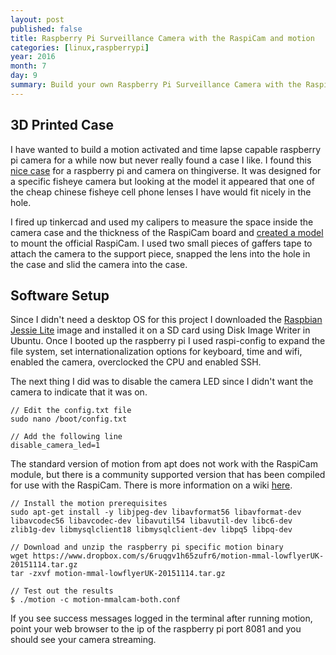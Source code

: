 ```yaml
---
layout: post
published: false
title: Raspberry Pi Surveillance Camera with the RaspiCam and motion
categories: [linux,raspberrypi]
year: 2016
month: 7
day: 9
summary: Build your own Raspberry Pi Surveillance Camera with the RaspiCam and motion
---
```


## 3D Printed Case

I have wanted to build a motion activated and time lapse capable raspberry pi camera for a while now but never really found a case I like. I found this [nice case](http://www.thingiverse.com/thing:1622184) for a raspberry pi and camera on thingiverse.  It was designed for a specific fisheye camera but looking at the model it appeared that one of the cheap chinese fisheye cell phone lenses I have would fit nicely in the hole.  

I fired up tinkercad and used my calipers to measure the space inside the camera case and the thickness of the RaspiCam board and [created a model](http://www.thingiverse.com/thing:1664023) to mount the official RaspiCam.  I used two small pieces of gaffers tape to attach the camera to the support piece, snapped the lens into the hole in the case and slid the camera into the case.


## Software Setup

Since I didn't need a desktop OS for this project I downloaded the [Raspbian Jessie Lite](https://www.raspberrypi.org/downloads/raspbian/) image and installed it on a SD card using Disk Image Writer in Ubuntu. Once I booted up the raspberry pi I used raspi-config to expand the file system, set internationalization options for keyboard, time and wifi, enabled the camera, overclocked the CPU and enabled SSH.

The next thing I did was to disable the camera LED since I didn't want the camera to indicate that it was on.

    // Edit the config.txt file
    sudo nano /boot/config.txt

    // Add the following line
    disable_camera_led=1

The standard version of motion from apt does not work with the RaspiCam module, but there is a community supported version that has been compiled for use with the RaspiCam.  There is more information on a wiki [here](http://wiki.raspberrytorte.com/index.php?title=Motion_MMAL).

    // Install the motion prerequisites
    sudo apt-get install -y libjpeg-dev libavformat56 libavformat-dev libavcodec56 libavcodec-dev libavutil54 libavutil-dev libc6-dev zlib1g-dev libmysqlclient18 libmysqlclient-dev libpq5 libpq-dev 
    
    // Download and unzip the raspberry pi specific motion binary
    wget https://www.dropbox.com/s/6ruqgv1h65zufr6/motion-mmal-lowflyerUK-20151114.tar.gz
    tar -zxvf motion-mmal-lowflyerUK-20151114.tar.gz

    // Test out the results
    $ ./motion -c motion-mmalcam-both.conf

If you see success messages logged in the terminal after running motion, point your web browser to the ip of the raspberry pi port 8081 and you should see your camera streaming.

